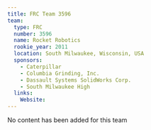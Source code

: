 ```yaml
---
title: FRC Team 3596
team:
  type: FRC
  number: 3596
  name: Rocket Robotics
  rookie_year: 2011
  location: South Milwaukee, Wisconsin, USA
  sponsors:
    - Caterpillar
    - Columbia Grinding, Inc.
    - Dassault Systems SolidWorks Corp.
    - South Milwaukee High
  links:
    Website: 
---
```

No content has been added for this team